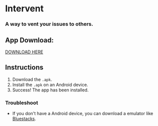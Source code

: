 # Intervent
### A way to vent your issues to others.

## App Download:

[DOWNLOAD HERE](https://drive.google.com/file/d/14a9ZS_dLbijyKODfqZUMxb1r3oyMP7x0/view?usp=sharing)

## Instructions
1. Download the `.apk`.
2. Install the `.apk` on an Android device.
3. Success! The app has been installed.

### Troubleshoot
* If you don't have a Android device, you can download a emulator like [Bluestacks](https://www.bluestacks.com/).
